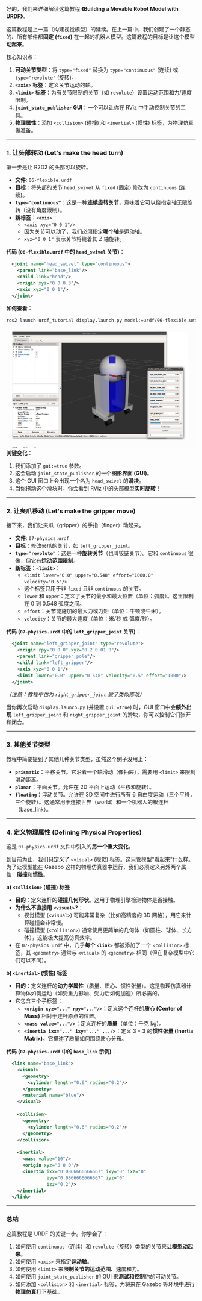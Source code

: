 好的，我们来详细解读这篇教程 **《Building a Movable Robot Model with URDF》**。

这篇教程是上一篇（构建视觉模型）的延续。在上一篇中，我们创建了一个静态的、所有部件都**固定 (`fixed`)** 在一起的机器人模型。这篇教程的目标是让这个模型**动起来**。

核心知识点：

1.  **可动关节类型**：将 `type="fixed"` 替换为 `type="continuous"` (连续) 或 `type="revolute"` (旋转)。
2.  **`<axis>` 标签**：定义关节运动的轴。
3.  **`<limit>` 标签**：为有关节限制的关节（如 `revolute`）设置运动范围和力/速度限制。
4.  **`joint_state_publisher` GUI**：一个可以让你在 RViz 中手动控制关节的工具。
5.  **物理属性**：添加 `<collision>` (碰撞) 和 `<inertial>` (惯性) 标签，为物理仿真做准备。

-----

### 1\. 让头部转动 (Let's make the head turn)

第一步是让 R2D2 的头部可以旋转。

  * **文件**: `06-flexible.urdf`
  * **目标**：将头部的关节 `head_swivel` 从 `fixed` (固定) 修改为 `continuous` (连续)。
  * **`type="continuous"`**：这是一种**连续旋转关节**，意味着它可以绕指定轴无限旋转（没有角度限制）。
  * **新标签：`<axis>`**：
      * `<axis xyz="0 0 1"/>`
      * 因为关节可以动了，我们必须指定**哪个轴**是运动轴。
      * `xyz="0 0 1"` 表示关节将绕着其 $Z$ 轴旋转。

**代码 (`06-flexible.urdf` 中的 `head_swivel` 关节)**：

```xml
  <joint name="head_swivel" type="continuous">
    <parent link="base_link"/>
    <child link="head"/>
    <origin xyz="0 0 0.3"/>
    <axis xyz="0 0 1"/>
  </joint>
```

**如何查看：**

```bash
ros2 launch urdf_tutorial display.launch.py model:=urdf/06-flexible.urdf gui:=true
```
![Alt text](image-64.png)
**关键变化**：

1.  我们添加了 `gui:=true` 参数。
2.  这会启动 `joint_state_publisher` 的一个**图形界面 (GUI)**。
3.  这个 GUI 窗口上会出现一个名为 `head_swivel` 的**滑块**。
4.  当你拖动这个滑块时，你会看到 RViz 中的头部模型**实时旋转**！

-----

### 2\. 让夹爪移动 (Let's make the gripper move)

接下来，我们让夹爪（gripper）的手指（finger）动起来。

  * **文件**: `07-physics.urdf`
  * **目标**：修改夹爪的关节，如 `left_gripper_joint`。
  * **`type="revolute"`**：这是一种**旋转关节**（也叫铰链关节）。它和 `continuous` 很像，但它有**运动范围限制**。
  * **新标签：`<limit>`**：
      * `<limit lower="0.0" upper="0.548" effort="1000.0" velocity="0.5"/>`
      * 这个标签只用于非 `fixed` 且非 `continuous` 的关节。
      * `lower` 和 `upper`：定义了关节的最小和最大位置（单位：弧度）。这里限制在 0 到 0.548 弧度之间。
      * `effort`：关节能施加的最大力或力矩（单位：牛顿或牛米）。
      * `velocity`：关节的最大速度（单位：米/秒 或 弧度/秒）。

**代码 (`07-physics.urdf` 中的 `left_gripper_joint` 关节)**：

```xml
  <joint name="left_gripper_joint" type="revolute">
    <origin rpy="0 0 0" xyz="0.2 0.01 0"/>
    <parent link="gripper_pole"/>
    <child link="left_gripper"/>
    <axis xyz="0 0 1"/>
    <limit lower="0.0" upper="0.548" velocity="0.5" effort="1000"/>
  </joint>
```

*（注意：教程中也为 `right_gripper_joint` 做了类似修改）*

当你再次启动 `display.launch.py` (并设置 `gui:=true`) 时，GUI 窗口中会**额外出现** `left_gripper_joint` 和 `right_gripper_joint` 的滑块，你可以控制它们张开和闭合。

-----

### 3\. 其他关节类型

教程中简要提到了其他几种关节类型，虽然这个例子没用上：

  * **`prismatic`**：平移关节。它沿着一个轴滑动（像抽屉），需要用 `<limit>` 来限制滑动距离。
  * **`planar`**：平面关节。允许在 2D 平面上运动（平移和旋转）。
  * **`floating`**：浮动关节。允许在 3D 空间中进行所有 6 自由度运动（三个平移，三个旋转）。这通常用于连接世界（world）和一个机器人的根连杆（base\_link）。

-----

### 4\. 定义物理属性 (Defining Physical Properties)

这是 `07-physics.urdf` 文件中引入的**另一个重大变化**。

到目前为止，我们只定义了 `<visual>` (视觉) 标签。这只管模型"看起来"什么样。
为了让模型能在 Gazebo 这样的物理仿真器中运行，我们必须定义另外两个属性：**碰撞**和**惯性**。

**a) `<collision>` (碰撞) 标签**

  * **目的**：定义连杆的**碰撞几何形状**。这用于物理引擎检测物体是否接触。
  * **为什么不直接用 `<visual>`?**：
      * 视觉模型 (`<visual>`) 可能非常复杂（比如高精度的 3D 网格），用它来计算碰撞会非常慢。
      * 碰撞模型 (`<collision>`) 通常使用更简单的几何体（如圆柱、球体、长方体），这能极大提高仿真效率。
  * 在 `07-physics.urdf` 中，几乎**每个 `<link>`** 都被添加了一个 `<collision>` 标签，其 `<geometry>` 通常与 `<visual>` 的 `<geometry>` 相同（但在复杂模型中它们可以不同）。

**b) `<inertial>` (惯性) 标签**

  * **目的**：定义连杆的**动力学属性**（质量、质心、惯性张量）。这是物理仿真器计算物体如何运动（如受重力影响、受力后如何加速）所必需的。
  * 它包含三个子标签：
      * **`<origin xyz="..." rpy="..."/>`**：定义这个连杆的**质心 (Center of Mass)** 相对于连杆原点的位置。
      * **`<mass value="..."/>`**：定义连杆的**质量**（单位：千克 kg）。
      * **`<inertia ixx="..." ixy="..." .../>`**：定义 $3 \times 3$ 的**惯性张量 (Inertia Matrix)**。它描述了质量如何围绕质心分布。

**代码 (`07-physics.urdf` 中的 `base_link` 示例)**：

```xml
  <link name="base_link">
    <visual>
      <geometry>
        <cylinder length="0.6" radius="0.2"/>
      </geometry>
      <material name="blue"/>
    </visual>

    <collision>
      <geometry>
        <cylinder length="0.6" radius="0.2"/>
      </geometry>
    </collision>

    <inertial>
      <mass value="10"/>
      <origin xyz="0 0 0"/>
      <inertia ixx="0.0866666666667" ixy="0" ixz="0"
               iyy="0.0866666666667" iyz="0"
               izz="0.2"/>
    </inertial>
  </link>
```

-----

### 总结

这篇教程是 URDF 的关键一步。你学会了：

1.  如何使用 `continuous`（连续）和 `revolute`（旋转）类型的关节来**让模型动起来**。
2.  如何使用 `<axis>` 来指定**运动轴**。
3.  如何使用 `<limit>` 来**限制关节的运动范围**、速度和力。
4.  如何使用 `joint_state_publisher` 的 GUI 来**测试和控制**你的可动关节。
5.  如何添加 `<collision>` 和 `<inertial>` 标签，为将来在 Gazebo 等环境中进行**物理仿真**打下基础。